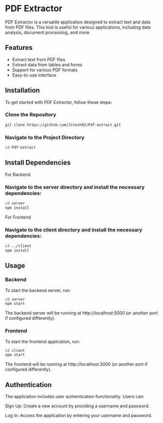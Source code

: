 # PDF Extractor

PDF Extractor is a versatile application designed to extract text and data from PDF files. This tool is useful for various applications, including data analysis, document processing, and more.

## Features

- Extract text from PDF files
- Extract data from tables and forms
- Support for various PDF formats
- Easy-to-use interface

## Installation

To get started with PDF Extractor, follow these steps:

### Clone the Repository

```bash
git clone https://github.com/Jitesh02/Pdf-extract.git
```

### Navigate to the Project Directory
```bash
cd Pdf-extract
```
## Install Dependencies
For Backend
### Navigate to the server directory and install the necessary dependencies:

```bash
cd server
npm install
```
For Frontend
### Navigate to the client directory and install the necessary dependencies:

```bash
cd ../client
npm install
```
## Usage
### Backend
To start the backend server, run:

```bash
cd server
npm start
```
The backend server will be running at http://localhost:5000 (or another port if configured differently).

### Frontend
To start the frontend application, run:

```bash
cd client
npm start
```
The frontend will be running at http://localhost:3000 (or another port if configured differently).

## Authentication
The application includes user authentication functionality. Users can:

Sign Up: Create a new account by providing a username and password.

Log In: Access the application by entering your username and password.

